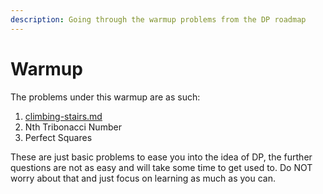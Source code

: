 ```yaml
---
description: Going through the warmup problems from the DP roadmap
---
```


# Warmup

The problems under this warmup are as such:

1. [climbing-stairs.md](climbing-stairs.md "mention")
2. Nth Tribonacci Number
3. Perfect Squares

These are just basic problems to ease you into the idea of DP, the further questions are not as easy and will take some time to get used to. Do NOT worry about that and just focus on learning as much as you can.
